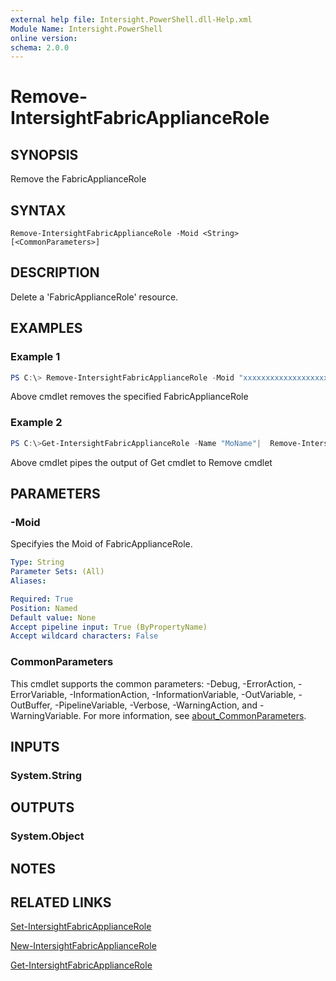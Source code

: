 ```yaml
---
external help file: Intersight.PowerShell.dll-Help.xml
Module Name: Intersight.PowerShell
online version:
schema: 2.0.0
---
```


# Remove-IntersightFabricApplianceRole

## SYNOPSIS
Remove the FabricApplianceRole

## SYNTAX

```
Remove-IntersightFabricApplianceRole -Moid <String> [<CommonParameters>]
```

## DESCRIPTION
Delete a &apos;FabricApplianceRole&apos; resource.

## EXAMPLES

### Example 1
```powershell
PS C:\> Remove-IntersightFabricApplianceRole -Moid "xxxxxxxxxxxxxxxxxxxxxxxxxxx"
```
Above cmdlet removes the specified FabricApplianceRole 

### Example 2
```powershell
PS C:\>Get-IntersightFabricApplianceRole -Name "MoName"|  Remove-IntersightFabricApplianceRole
```
Above cmdlet pipes the output of Get cmdlet to Remove cmdlet

## PARAMETERS

### -Moid
Specifyies the Moid of FabricApplianceRole.

```yaml
Type: String
Parameter Sets: (All)
Aliases:

Required: True
Position: Named
Default value: None
Accept pipeline input: True (ByPropertyName)
Accept wildcard characters: False
```

### CommonParameters
This cmdlet supports the common parameters: -Debug, -ErrorAction, -ErrorVariable, -InformationAction, -InformationVariable, -OutVariable, -OutBuffer, -PipelineVariable, -Verbose, -WarningAction, and -WarningVariable. For more information, see [about_CommonParameters](http://go.microsoft.com/fwlink/?LinkID=113216).

## INPUTS

### System.String

## OUTPUTS

### System.Object
## NOTES

## RELATED LINKS

[Set-IntersightFabricApplianceRole](./Set-IntersightFabricApplianceRole.md)

[New-IntersightFabricApplianceRole](./New-IntersightFabricApplianceRole.md)

[Get-IntersightFabricApplianceRole](./Get-IntersightFabricApplianceRole.md)

